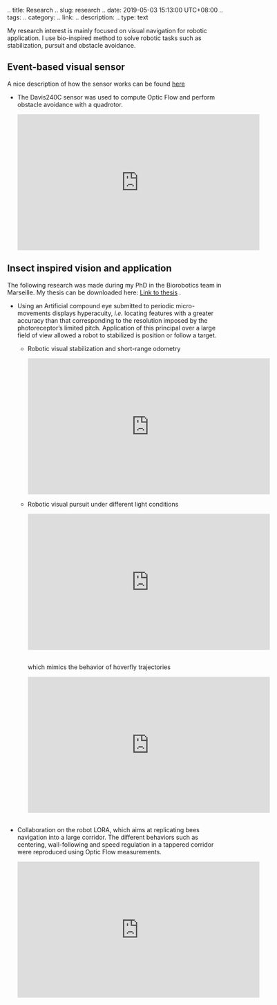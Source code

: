 .. title: Research
.. slug: research
.. date: 2019-05-03 15:13:00 UTC+08:00
.. tags: 
.. category: 
.. link: 
.. description: 
.. type: text



My research interest is mainly focused on visual navigation for robotic application. I use bio-inspired method to solve robotic tasks such as stabilization, pursuit and obstacle avoidance.

<h2> Event-based visual sensor </h2>

A nice description of how the sensor works can be found <a href="https://youtu.be/LauQ6LWTkxM" target="_blank"> here </a> <br />

<ul>
<li>
<p>The Davis240C sensor was used to compute Optic Flow and perform obstacle avoidance with a quadrotor. <br /> </p>

<iframe width="560" height="315" src="https://www.youtube.com/embed/nn2wyDYJI8c" frameborder="0" allow="accelerometer; autoplay; encrypted-media; gyroscope; picture-in-picture" allowfullscreen></iframe>
<!--video width="560" height="315" controls preload="none" frameborder="0">
   <source src="https://linklings.s3.amazonaws.com/organizations/acra/acra2018/submissions/stype101/UGjfY-pap104s1-file2.mp4" type="video/mp4">
   Your browser does not support the video tag.
</video-->

</li>
</ul>

<!--<a href="https://linklings.s3.amazonaws.com/organizations/acra/acra2018/submissions/stype101/UGjfY-pap104s1-file2.mp4"> video</a> -->


<h2> Insect inspired vision and application </h2>

The following research was made during my PhD in the Biorobotics team in Marseille. My thesis can be downloaded here: <a href="/files/These_COLONNIER_Fabien.pdf"> Link to thesis</a> .

<ul>
<li>
Using an Artificial compound eye submitted to periodic micro-movements displays hyperacuity, <i>i.e.</i> locating features with a greater accuracy than that corresponding to the resolution imposed by the photoreceptor’s limited pitch. Application of this principal over a large field of view allowed a robot to stabilized is position or follow a target.<br />
	<ul>
	<li>
	<p>Robotic visual stabilization and short-range odometry</p>
	<iframe width="560" height="315" src="https://www.youtube.com/embed/4_hqCgunhNw" frameborder="0" allow="accelerometer; encrypted-media; gyroscope; picture-in-picture" allowfullscreen></iframe>
	</li>
	<li>
	<p>Robotic visual pursuit under different light conditions </p>
	<iframe width="560" height="315" src="https://www.youtube.com/embed/kdjJ6t7d2pM" frameborder="0" allow="accelerometer;  encrypted-media; gyroscope; picture-in-picture" allowfullscreen></iframe>
	<p> <br />which mimics the behavior of hoverfly trajectories</p>
	<iframe width="560" height="315" src="https://www.youtube.com/embed/fciQr0o0G7g" frameborder="0" allow="accelerometer;  encrypted-media; gyroscope; picture-in-picture" allowfullscreen></iframe>
	</li>
	</ul>
</li>
<br />

<li> <p>Collaboration on the robot LORA, which aims at replicating bees navigation into a large corridor. The different behaviors such as centering, wall-following and speed regulation in a tappered corridor were reproduced using Optic Flow measurements. <br /> </p>

<iframe frameborder="0" width="560" height="315" src="https://www.dailymotion.com/embed/video/xuggrs" allowfullscreen allow=""></iframe>
</li>

</ul>






